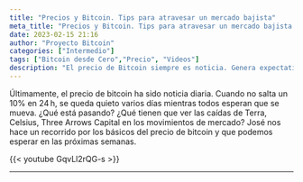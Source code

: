 ```yaml
---
title: "Precios y Bitcoin. Tips para atravesar un mercado bajista"
meta_title: "Precios y Bitcoin. Tips para atravesar un mercado bajista | Proyecto Bitcoin"
date: 2023-02-15 21:16
author: "Proyecto Bitcoin"
categories: ["Intermedio"]
tags: ["Bitcoin desde Cero","Precio", "Videos"]
description: "El precio de Bitcoin siempre es noticia. Genera expectativas cuando sube y decepción cuando cae. ¿Cómo atravesar un mercado bajista y vivir para contarlo?"
---
```


Últimamente, el precio de bitcoin ha sido noticia diaria. Cuando no salta un 10% en 24 h, se queda quieto varios días mientras todos esperan que se mueva. ¿Qué está pasando? ¿Qué tienen que ver las caídas de Terra, Celsius, Three Arrows Capital en los movimientos de mercado? José nos hace un recorrido por los básicos del precio de bitcoin y que podemos esperar en las próximas semanas.

{{< youtube GqvLl2rQG-s >}}

<hr>
